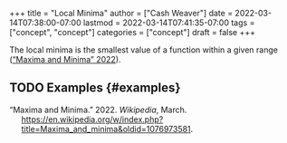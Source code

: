 +++
title = "Local Minima"
author = ["Cash Weaver"]
date = 2022-03-14T07:38:00-07:00
lastmod = 2022-03-14T07:41:35-07:00
tags = ["concept", "concept"]
categories = ["concept"]
draft = false
+++

The local minima is the smallest value of a function within a given range (<a href="#citeproc_bib_item_1">“Maxima and Minima” 2022</a>).


## <span class="org-todo todo TODO">TODO</span> Examples {#examples}

<style>.csl-entry{text-indent: -1.5em; margin-left: 1.5em;}</style><div class="csl-bib-body">
  <div class="csl-entry"><a id="citeproc_bib_item_1"></a>“Maxima and Minima.” 2022. <i>Wikipedia</i>, March. <a href="https://en.wikipedia.org/w/index.php?title=Maxima_and_minima&oldid=1076973581">https://en.wikipedia.org/w/index.php?title=Maxima_and_minima&#38;oldid=1076973581</a>.</div>
</div>

